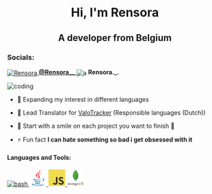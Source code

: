 <h1 align="center">Hi, I'm Rensora</h1>
<h2 align="center">A developer from Belgium</h2>

<h3 align="left">Socials:</h3>
<p align="left">
<a href="https://x.com/Rensora__" target="blank"><img align="center" src="https://raw.githubusercontent.com/rahuldkjain/github-profile-readme-generator/master/src/images/icons/Social/twitter.svg" alt="Rensora" height="30" width="40" /> <b>@Rensora__</b> </a>
<a target="blank"><img align="center" src="https://raw.githubusercontent.com/rahuldkjain/github-profile-readme-generator/master/src/images/icons/Social/discord.svg" alt="a" height="30" width="40" /> <b>Rensora._.</b> </a>
</p>

<img aling="right." alt="coding" width="400" src="https://ehhudson.files.wordpress.com/2019/05/catcomputer2.gif?w=584">

- 🔭 Expanding my interest in different languages

- 👯 Lead Translator for [ValoTracker](https://www.valotracker.com) (Responsible languages (Dutch))

- 🌻 Start with a smile on each project you want to finish 🙂

- ⚡ Fun fact **I can hate something so bad i get obsessed with it**

<h4 align="left">Languages and Tools:</h4>
<p align="left">
  <a href="https://www.gnu.org/software/bash/" target="_blank" rel="noreferrer">
    <img src="https://www.vectorlogo.zone/logos/gnu_bash/gnu_bash-icon.svg" alt="bash" width="40" height="40"/>
  </a>
  <a href="https://www.java.com" target="_blank" rel="noreferrer">
    <img src="https://raw.githubusercontent.com/devicons/devicon/master/icons/java/java-original.svg" alt="java" width="40" height="40"/>
  </a>
  <a href="https://developer.mozilla.org/en-US/docs/Web/JavaScript" target="_blank" rel="noreferrer">
    <img src="https://raw.githubusercontent.com/devicons/devicon/master/icons/javascript/javascript-original.svg" alt="javascript" width="40" height="40"/>
  </a>
  <a href="https://www.mongodb.com/" target="_blank" rel="noreferrer">
    <img src="https://raw.githubusercontent.com/devicons/devicon/master/icons/mongodb/mongodb-original-wordmark.svg" alt="mongodb" width="40" height="40"/>
  </a>
</p>
